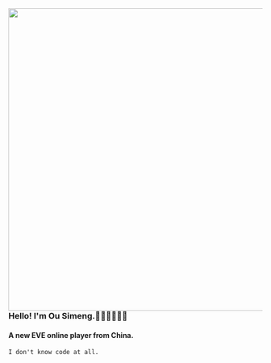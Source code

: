<img src="https://ftp.bmp.ovh/imgs/2021/05/8be2d8adf1f0e0a7.png" align="right" width="600"/>

### Hello! I'm Ou Simeng.👋🏻👋🏻👋🏻

#### A new EVE online player from China.

```
I don't know code at all.
```
